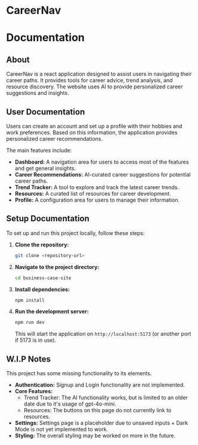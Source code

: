 # CareerNav

# Documentation
## About

CareerNav is a react application designed to assist users in navigating their career paths. It provides tools for career advice, trend analysis, and resource discovery. The website uses AI to provide personalized career suggestions and insights.

## User Documentation

Users can create an account and set up a profile with their hobbies and work preferences. Based on this information, the application provides personalized career recommendations.

The main features include:

*   **Dashboard:** A navigation area for users to access most of the features and get general insights.
*   **Career Recommendations:** AI-curated career suggestions for potential career paths.
*   **Trend Tracker:** A tool to explore and track the latest career trends.
*   **Resources:** A curated list of resources for career development.
*   **Profile:** A configuration area for users to manage their information.

## Setup Documentation

To set up and run this project locally, follow these steps:

1.  **Clone the repository:**
    ```bash
    git clone <repository-url>
    ```

2.  **Navigate to the project directory:**
    ```bash
    cd business-case-site
    ```

3.  **Install dependencies:**
    ```bash
    npm install
    ```

4.  **Run the development server:**
    ```bash
    npm run dev
    ```
    This will start the application on `http://localhost:5173` (or another port if 5173 is in use).

## W.I.P Notes

This project has some missing functionality to its elements.

*   **Authentication:** Signup and Login functionality are not implemented.
*   **Core Features:**
    *   Trend Tracker: The AI functionality works, but is limited to an older date due to it's usage of gpt-4o-mini.
    *   Resources: The buttons on this page do not currently link to resources.
*   **Settings:** Settings page is a placeholder due to unsaved inputs + Dark Mode is not yet implemented to work.
*   **Styling:** The overall styling may be worked on more in the future.
